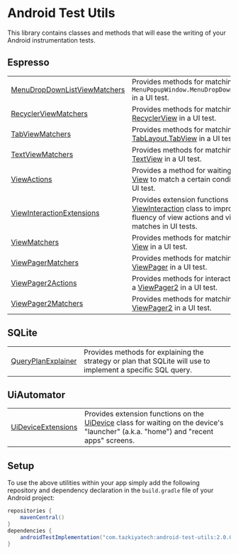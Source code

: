 # Android Test Utils

This library contains classes and methods that will ease the writing of your Android instrumentation tests.

## Espresso

| | |
|-|-|
| [MenuDropDownListViewMatchers](library/src/main/java/com/tazkiyatech/utils/espresso/MenuDropDownListViewMatchers.kt)  | Provides methods for matching on a `MenuPopupWindow.MenuDropDownListView` in a UI test. |
| [RecyclerViewMatchers](library/src/main/java/com/tazkiyatech/utils/espresso/RecyclerViewMatchers.kt)  | Provides methods for matching on a [RecyclerView](https://developer.android.com/reference/androidx/recyclerview/widget/RecyclerView) in a UI test. |
| [TabViewMatchers](library/src/main/java/com/tazkiyatech/utils/espresso/TabViewMatchers.kt)  | Provides methods for matching on a [TabLayout.TabView](https://developer.android.com/reference/com/google/android/material/tabs/TabLayout.TabView) in a UI test. |
| [TextViewMatchers](library/src/main/java/com/tazkiyatech/utils/espresso/TextViewMatchers.kt)  | Provides methods for matching on a [TextView](https://developer.android.com/reference/android/widget/TextView) in a UI test. |
| [ViewActions](library/src/main/java/com/tazkiyatech/utils/espresso/ViewActions.kt)  | Provides a method for waiting on a [View](https://developer.android.com/reference/android/view/View) to match a certain condition in a UI test. |
| [ViewInteractionExtensions](library/src/main/java/com/tazkiyatech/utils/espresso/ViewInteractionExtensions.kt)  | Provides extension functions on the [ViewInteraction](https://developer.android.com/reference/androidx/test/espresso/ViewInteraction) class to improve the fluency of view actions and view matches in UI tests. |
| [ViewMatchers](library/src/main/java/com/tazkiyatech/utils/espresso/ViewMatchers.kt)  | Provides methods for matching on a [View](https://developer.android.com/reference/android/view/View) in a UI test. |
| [ViewPagerMatchers](library/src/main/java/com/tazkiyatech/utils/espresso/ViewPagerMatchers.kt)  | Provides methods for matching on a [ViewPager](https://developer.android.com/reference/androidx/viewpager/widget/ViewPager) in a UI test. |
| [ViewPager2Actions](library/src/main/java/com/tazkiyatech/utils/espresso/ViewPager2Actions.java)  | Provides methods for interacting with a [ViewPager2](https://developer.android.com/reference/androidx/viewpager2/widget/ViewPager2) in a UI test. |
| [ViewPager2Matchers](library/src/main/java/com/tazkiyatech/utils/espresso/ViewPager2Matchers.kt)  | Provides methods for matching on a [ViewPager2](https://developer.android.com/reference/androidx/viewpager2/widget/ViewPager2) in a UI test. |

## SQLite

| | |
|-|-|
| [QueryPlanExplainer](library/src/main/java/com/tazkiyatech/utils/sqlite/QueryPlanExplainer.kt)  | Provides methods for explaining the strategy or plan that SQLite will use to implement a specific SQL query. |

## UiAutomator

| | |
|-|-|
| [UiDeviceExtensions](library/src/main/java/com/tazkiyatech/utils/uiautomator/UiDeviceExtensions.kt)  | Provides extension functions on the [UiDevice](https://developer.android.com/reference/androidx/test/uiautomator/UiDevice) class for waiting on the device's "launcher" (a.k.a. "home") and "recent apps" screens. |

## Setup

To use the above utilities within your app simply add the following repository and dependency declaration in the `build.gradle` file of your Android project:

```groovy
repositories {
    mavenCentral()
}
dependencies {
    androidTestImplementation("com.tazkiyatech:android-test-utils:2.0.0")
}
```
